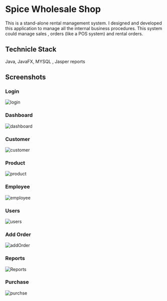 # Spice Wholesale Shop
This is a stand-alone rental management system. I designed and developed this
application to manage all the internal business procedures. This system could manage
sales , orders (like a POS system) and rental orders.

## Technicle Stack 
Java, JavaFX, MYSQL , Jasper reports

## Screenshots
### Login
![login](https://github.com/Ashendhiyan/SWSms-layeredarchitecture/assets/99383511/98b277b6-3808-4965-bffa-8a9618ed0228)

### Dashboard
![dashboard](https://github.com/Ashendhiyan/SWSms-layeredarchitecture/assets/99383511/46dadef0-0f5b-44cb-8a01-e1ee8359c347)

### Customer
![customer](https://github.com/Ashendhiyan/SWSms-layeredarchitecture/assets/99383511/92fc31e1-1cfa-4ed3-bb17-e18d3beccee8)

### Product
![product](https://github.com/Ashendhiyan/SWSms-layeredarchitecture/assets/99383511/11d36524-33e6-4a1c-ad0f-783dbea6801c)

### Employee
![employee](https://github.com/Ashendhiyan/SWSms-layeredarchitecture/assets/99383511/997e450a-2f45-4e23-8f66-a0dde46222cb)

### Users
![users](https://github.com/Ashendhiyan/SWSms-layeredarchitecture/assets/99383511/8421c575-f1a7-45c9-9e02-9d2ea2c64457)

### Add Order
![addOrder](https://github.com/Ashendhiyan/SWSms-layeredarchitecture/assets/99383511/0e339579-a04a-4905-aa73-7eba180b37b9)

### Reports
![Reports](https://github.com/Ashendhiyan/SWSms-layeredarchitecture/assets/99383511/f7fdf261-0e9b-4751-9512-d09f0850743c)

### Purchase
![purchse](https://github.com/Ashendhiyan/SWSms-layeredarchitecture/assets/99383511/344a7f49-2384-4a75-b2fa-5dc41789d5a4)

